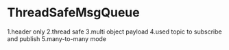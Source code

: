 # ThreadSafeMsgQueue
1.header only 2.thread safe 3.multi object payload 4.used topic to subscribe and publish 5.many-to-many mode
